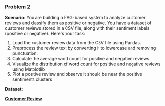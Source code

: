 

### Problem 2

**Scenario**: You are building a RAG-based system to analyze customer reviews and classify them as positive or negative. You have a dataset of customer reviews stored in a CSV file, along with their sentiment labels (positive or negative). Here's your task:

1. Load the customer review data from the CSV file using Pandas.
2. Preprocess the review text by converting it to lowercase and removing punctuation.
3. Calculate the average word count for positive and negative reviews.
4. Visualize the distribution of word count for positive and negative reviews using Matplotlib
5. Plot a positive review and observe it should be near the positive sentiments clusters

**Dataset:**

[**Customer Review**](https://docs.google.com/spreadsheets/d/1C0YjGQ-SONdXS-fqmrNe3Uus5xS3e91izsZFxZN5doA/edit?usp=sharing)
